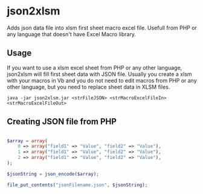 
# json2xlsm
Adds json data file into xlsm first sheet macro excel file. 
Usefull from PHP or any language that doesn't have Excel Macro library. 

## Usage

If you want to use a xlsm excel sheet from PHP or any other language, json2xlsm will fill first sheet data with JSON file. Usually you create a xlsm with your macros in Vb and you do not need to edit macros from PHP or any other language, but you need to replace sheet data in XLSM files.

```
java -jar json2xlsm.jar <strFileJSON> <strMacroExcelFileIn> <strMacroExcelFileOut>
```

## Creating JSON file from PHP

```php

$array = array(
    0 => array("field1" => "Value", "field2" => "Value"),
    1 => array("field1" => "Value", "field2" => "Value"),
    2 => array("field1" => "Value", "field2" => "Value"),
);

$jsonString = json_encode($array);

file_put_contents("jsonFilename.json", $jsonString);

```
